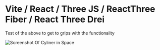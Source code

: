 # Vite / React / Three JS / ReactThree Fiber / React Three Drei

Test of the above to get to grips with the functionality

![Screenshot Of Cyliner in Space](https://github.com/user-attachments/assets/0b5a71fa-7573-441f-bb56-21e76cf02cd6)
